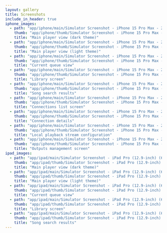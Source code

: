```yaml
---
layout: gallery
title: Screenshots
include_in_header: true
iphone_images:
  - path: "app/iphone/main/Simulator Screenshot - iPhone 15 Pro Max - 2024-02-28 at 14.10.02.jpg"
    thumb: "app/iphone/thumb/Simulator Screenshot - iPhone 15 Pro Max - 2024-02-28 at 14.10.02.jpg"
    title: "Main player view (dark theme)"
  - path: "app/iphone/main/Simulator Screenshot - iPhone 15 Pro Max - 2024-02-28 at 14.11.01.jpg"
    thumb: "app/iphone/thumb/Simulator Screenshot - iPhone 15 Pro Max - 2024-02-28 at 14.11.01.jpg"
    title: "Main player view (light theme)"
  - path: "app/iphone/main/Simulator Screenshot - iPhone 15 Pro Max - 2024-02-28 at 14.09.27.jpg"
    thumb: "app/iphone/thumb/Simulator Screenshot - iPhone 15 Pro Max - 2024-02-28 at 14.09.27.jpg"
    title: "Current queue view"
  - path: "app/iphone/main/Simulator Screenshot - iPhone 15 Pro Max - 2024-02-28 at 14.07.16.jpg"
    thumb: "app/iphone/thumb/Simulator Screenshot - iPhone 15 Pro Max - 2024-02-28 at 14.07.16.jpg"
    title: "Library screen"
  - path: "app/iphone/main/Simulator Screenshot - iPhone 15 Pro Max - 2024-02-28 at 14.13.38.jpg"
    thumb: "app/iphone/thumb/Simulator Screenshot - iPhone 15 Pro Max - 2024-02-28 at 14.13.38.jpg"
    title: "Song search results"
  - path: "app/iphone/main/Simulator Screenshot - iPhone 15 Pro Max - 2024-01-24 at 13.53.21.jpg"
    thumb: "app/iphone/thumb/Simulator Screenshot - iPhone 15 Pro Max - 2024-01-24 at 13.53.21.jpg"
    title: "Connections list screen"
  - path: "app/iphone/main/Simulator Screenshot - iPhone 15 Pro Max - 2024-01-24 at 13.59.34.jpg"
    thumb: "app/iphone/thumb/Simulator Screenshot - iPhone 15 Pro Max - 2024-01-24 at 13.59.34.jpg"
    title: "Connection details"
  - path: "app/iphone/main/Simulator Screenshot - iPhone 15 Pro Max - 2024-01-24 at 13.42.22.jpg"
    thumb: "app/iphone/thumb/Simulator Screenshot - iPhone 15 Pro Max - 2024-01-24 at 13.42.22.jpg"
    title: "Local playback stream configuration"
  - path: "app/iphone/main/Simulator Screenshot - iPhone 15 Pro Max - 2024-01-24 at 13.46.16.jpg"
    thumb: "app/iphone/thumb/Simulator Screenshot - iPhone 15 Pro Max - 2024-01-24 at 13.46.16.jpg"
    title: "Outputs management screen"
ipad_images:
  - path: "app/ipad/main/Simulator Screenshot - iPad Pro (12.9-inch) (6th generation) - 2024-02-28 at 21.20.12.jpg"
    thumb: "app/ipad/thumb/Simulator Screenshot - iPad Pro (12.9-inch) (6th generation) - 2024-02-28 at 21.20.12.jpg"
    title: "Main player view (dark theme)"
  - path: "app/ipad/main/Simulator Screenshot - iPad Pro (12.9-inch) (6th generation) - 2024-02-28 at 21.20.40.jpg"
    thumb: "app/ipad/thumb/Simulator Screenshot - iPad Pro (12.9-inch) (6th generation) - 2024-02-28 at 21.20.40.jpg"
    title: "Main player view (light theme)"
  - path: "app/ipad/main/Simulator Screenshot - iPad Pro (12.9-inch) (6th generation) - 2024-02-28 at 21.19.39.jpg"
    thumb: "app/ipad/thumb/Simulator Screenshot - iPad Pro (12.9-inch) (6th generation) - 2024-02-28 at 21.19.39.jpg"
    title: "Current queue view"
  - path: "app/ipad/main/Simulator Screenshot - iPad Pro (12.9-inch) (6th generation) - 2024-02-28 at 21.17.23.jpg"
    thumb: "app/ipad/thumb/Simulator Screenshot - iPad Pro (12.9-inch) (6th generation) - 2024-02-28 at 21.17.23.jpg"
    title: "Library screen"
  - path: "app/ipad/main/Simulator Screenshot - iPad Pro (12.9-inch) (6th generation) - 2024-02-28 at 21.15.49.jpg"
    thumb: "app/ipad/thumb/Simulator Screenshot - iPad Pro (12.9-inch) (6th generation) - 2024-02-28 at 21.15.49.jpg"
    title: "Song search results"
---
```


